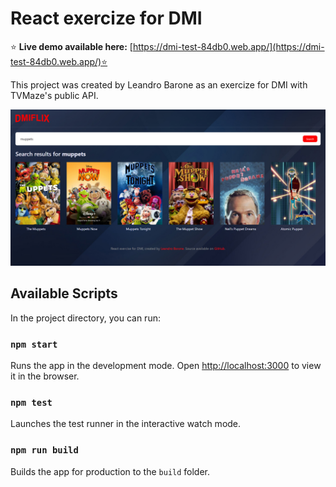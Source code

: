 # React exercize for DMI


⭐ **Live demo available here:** [https://dmi-test-84db0.web.app/](https://dmi-test-84db0.web.app/)⭐

This project was created by Leandro Barone as an exercize for DMI with TVMaze's public API.

![Project preview](https://raw.githubusercontent.com/LeandroBarone/dmi-test/master/thumbnail.jpg?raw=true)


## Available Scripts

In the project directory, you can run:

### `npm start`

Runs the app in the development mode. Open [http://localhost:3000](http://localhost:3000) to view it in the browser.

### `npm test`

Launches the test runner in the interactive watch mode.

### `npm run build`

Builds the app for production to the `build` folder.